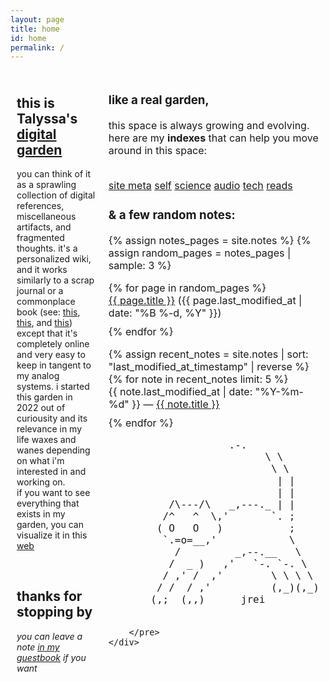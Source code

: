 ```yaml
---
layout: page
title: home
id: home
permalink: /
---
```


<html>
<head>
  <meta charset="UTF-8">
  <title>Talyssa's Digital Garden</title>
  <style>
    /* Define the layout of the two columns */
    .container {
      display: flex;
      flex-direction: row;
      max-width: 100%;
      margin: 0 auto;
    }
    .left-column {
      flex: 70%;
      padding: 10px;
      box-sizing: border-box;
    }
    .right-column {
      flex: 30%;
      padding: 10px;
      box-sizing: border-box;
      font-size: 16px;
    }
    /* Style the recent edits list */
    ul {
      list-style-type: none;
      padding: 0;
    }
    li {
      margin-bottom: 10px;
    }
  </style>
</head>
<body>
  <div class="container">
    <div class="left-column">
      <h2>this is Talyssa's <a class="internal-link" href="/what-is-digital-gardening">digital garden</a></h2>
      <p>you can think of it as a sprawling collection of digital references, miscellaneous artifacts, and fragmented thoughts. it's a personalized wiki, and it works similarly to a scrap journal or a commonplace book (see: <a class="external-link" href="https://youtu.be/aaHEgPk0tNM">this</a>, <a class="external-link" href="https://youtu.be/XFUQJtOcras">this</a>, and <a class="external-link" href="https://youtu.be/T_S7Uiy03pw?t=731">this</a>) except that it's completely online and very easy to keep in tangent to my analog systems. i started this garden in 2022 out of curiousity and its relevance in my life waxes and wanes depending on what i'm interested in and working on. <br> if you want to see everything that exists in my garden, you can visualize it in this <a class="internal-link" href="/web">web</a></p><br>
      <h2>thanks for stopping by</h2>
      <p><i> you can leave a note <a class="external-link" href="https://www.yourworldoftext.com/~talyssa.txt/">in my guestbook</a> if you want</i></p>
    </div>
    <div class="right-column">
      <p><h3>like a real garden,</h3>this space is always growing and evolving. here are my <b>indexes</b> that can help you move around in this space:</p><br>
      <a class="internal-link" href="/site-meta">site meta</a>
      <a class="internal-link" href="/self">self</a>
      <a class="internal-link" href="/science">science</a>
      <a class="internal-link" href="/audio">audio</a>
      <a class="internal-link" href="/tech">tech</a>
      <a class="internal-link" href="/reads">reads</a>
      <p><h3>& a few random notes:</h3></p>
      {% assign notes_pages = site.notes %}
      {% assign random_pages = notes_pages | sample: 3 %}
      <ul>
        {% for page in random_pages %}
          <li><a href="{{ page.url }}">{{ page.title }}</a> ({{ page.last_modified_at | date: "%B %-d, %Y" }})</li>
        {% endfor %}
      </ul>
      <ul>
        {% assign recent_notes = site.notes | sort: "last_modified_at_timestamp" | reverse %}
        {% for note in recent_notes limit: 5 %}
          <li>
            {{ note.last_modified_at | date: "%Y-%m-%d" }} — <a class="internal-link" href="{{ note.url }}">{{ note.title }}</a>
          </li>
        {% endfor %}
      </ul>
       <pre>
                    .-.
                          \ \
                           \ \
                            | |
                            | |
          /\---/\   _,---._ | |
         /^   ^  \,'       `. ;
        ( O   O   )           ;
         `.=o=__,'            \
           /         _,--.__   \
          /  _ )   ,'   `-. `-. \
         / ,' /  ,'        \ \ \ \
        / /  / ,'          (,_)(,_)
       (,;  (,,)      jrei
                            
        </pre>
    </div>
  </div>
</body>
</html>

<style>
  .wrapper {
    max-width: 46em;
  }
</style>
